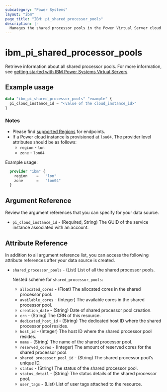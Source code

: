 ```yaml
---
subcategory: "Power Systems"
layout: "ibm"
page_title: "IBM: pi_shared_processor_pools"
description: |-
  Manages the shared processor pools in the Power Virtual Server cloud.
---
```


# ibm_pi_shared_processor_pools

Retrieve information about all shared processor pools. For more information, see [getting started with IBM Power Systems Virtual Servers](https://cloud.ibm.com/docs/power-iaas?topic=power-iaas-getting-started).

## Example usage

```terraform
data "ibm_pi_shared_processor_pools" "example" {
  pi_cloud_instance_id = "<value of the cloud_instance_id>"
}
```

### Notes

- Please find [supported Regions](https://cloud.ibm.com/apidocs/power-cloud#endpoint) for endpoints.
- If a Power cloud instance is provisioned at `lon04`, The provider level attributes should be as follows:
  - `region` - `lon`
  - `zone` - `lon04`

Example usage:

  ```terraform
    provider "ibm" {
      region    =   "lon"
      zone      =   "lon04"
    }
  ```
  
## Argument Reference

Review the argument references that you can specify for your data source.

- `pi_cloud_instance_id` - (Required, String) The GUID of the service instance associated with an account.

## Attribute Reference

In addition to all argument reference list, you can access the following attribute references after your data source is created.

- `shared_processor_pools` - (List) List of all the shared processor pools.

  Nested scheme for `shared_processor_pools`:
  - `allocated_cores` - (Float) The allocated cores in the shared processor pool.
  - `available_cores` - (Integer) The available cores in the shared processor pool.
  - `creation_date` - (String) Date of shared processor pool creation.
  - `crn` - (String) The CRN of this resource.
  - `dedicated_host_id` - (String) The dedicated host ID where the shared processor pool resides.
  - `host_id` - (Integer) The host ID where the shared processor pool resides.
  - `name` - (String) The name of the shared processor pool.
  - `reserved_cores` - (Integer) The amount of reserved cores for the shared processor pool.
  - `shared_processor_pool_id` - (String) The shared processor pool's unique ID.
  - `status` - (String) The status of the shared processor pool.
  - `status_detail` - (String) The status details of the shared processor pool.
  - `user_tags` - (List) List of user tags attached to the resource.
